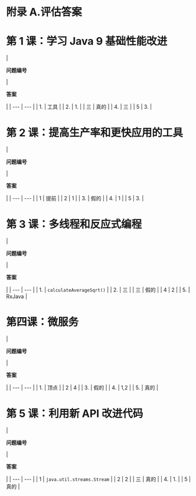 # 附录 A.评估答案

# 第 1 课：学习 Java 9 基础性能改进

<colgroup class="calibre135"><col class="calibre136"> <col class="calibre136"></colgroup> 
| 

**问题编号**

 | 

**答案**

 |
| --- | --- |
| 1. | 工具 |
| 2. | 1. |
| 三 | 真的 |
| 4. | 三 |
| 5 | 3. |

# 第 2 课：提高生产率和更快应用的工具

<colgroup class="calibre135"><col class="calibre136"> <col class="calibre136"></colgroup> 
| 

**问题编号**

 | 

**答案**

 |
| --- | --- |
| 1 | 提前 |
| 2 | 1 |
| 3. | 假的 |
| 4. | 1 |
| 5 | 3. |

# 第 3 课：多线程和反应式编程

<colgroup class="calibre135"><col class="calibre136"> <col class="calibre136"></colgroup> 
| 

**问题编号**

 | 

**答案**

 |
| --- | --- |
| 1. | `calculateAverageSqrt()` |
| 2. | 三 |
| 三 | 假的 |
| 4 | 2 |
| 5. | RxJava |

# 第四课：微服务

<colgroup class="calibre135"><col class="calibre136"> <col class="calibre136"></colgroup> 
| 

**问题编号**

 | 

**答案**

 |
| --- | --- |
| 1. | 顶点 |
| 2 | 4 |
| 3. | 假的 |
| 4. | 1,2 |
| 5. | 真的 |

# 第 5 课：利用新 API 改进代码

<colgroup class="calibre135"><col class="calibre136"> <col class="calibre136"></colgroup> 
| 

**问题编号**

 | 

**答案**

 |
| --- | --- |
| 1 | `java.util.streams.Stream` |
| 2 | 2 |
| 三 | 真的 |
| 4. | 1. |
| 5 | 真的 |